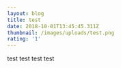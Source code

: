 ```yaml
---
layout: blog
title: test
date: 2018-10-01T13:45:45.311Z
thumbnail: /images/uploads/test.png
rating: '1'
---
```

test test test test
